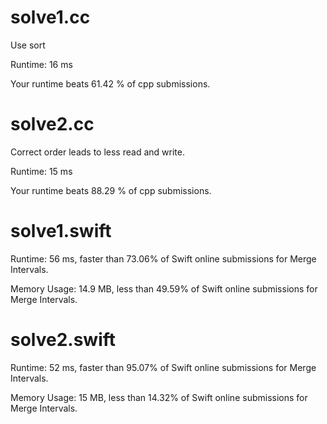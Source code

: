 # solve1.cc

Use sort

Runtime: 16 ms

Your runtime beats 61.42 % of cpp submissions.

# solve2.cc

Correct order leads to less read and write.

Runtime: 15 ms

Your runtime beats 88.29 % of cpp submissions.

# solve1.swift

Runtime: 56 ms, faster than 73.06% of Swift online submissions for Merge Intervals.

Memory Usage: 14.9 MB, less than 49.59% of Swift online submissions for Merge Intervals.

# solve2.swift

Runtime: 52 ms, faster than 95.07% of Swift online submissions for Merge Intervals.

Memory Usage: 15 MB, less than 14.32% of Swift online submissions for Merge Intervals.

